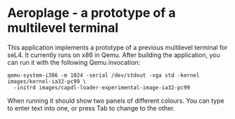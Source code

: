 <!--
     Copyright 2017, Data61
     Commonwealth Scientific and Industrial Research Organisation (CSIRO)
     ABN 41 687 119 230.

     This software may be distributed and modified according to the terms of
     the BSD 2-Clause license. Note that NO WARRANTY is provided.
     See "LICENSE_BSD2.txt" for details.

     @TAG(DATA61_BSD)
-->
# Aeroplage - a prototype of a multilevel terminal

This application implements a prototype of a previous multilevel terminal for seL4. It currently
runs on x86 in Qemu. After building the application, you can run it with the following Qemu invocation:

    qemu-system-i386 -m 1024 -serial /dev/stdout -vga std -kernel images/kernel-ia32-pc99 \
      -initrd images/capdl-loader-experimental-image-ia32-pc99

When running it should show two panels of different colours. You can type to enter text into one, or
press Tab to change to the other.
